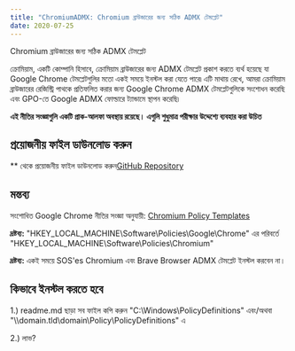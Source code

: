 ```yaml
---
title: "ChromiumADMX: Chromium ব্রাউজারের জন্য সঠিক ADMX টেমপ্লেট"
date: 2020-07-25
---
```



Chromium ব্রাউজারের জন্য সঠিক ADMX টেমপ্লেট

ক্রোমিয়াম, একটি কোম্পানি হিসাবে, ক্রোমিয়াম ব্রাউজারের জন্য ADMX টেমপ্লেট প্রকাশ করতে ব্যর্থ হয়েছে যা Google Chrome টেমপ্লেটগুলির মতো একই সময়ে ইনস্টল করা যেতে পারে৷
এটি মাথায় রেখে, আমরা ক্রোমিয়াম ব্রাউজারের রেজিস্ট্রি পাথকে প্রতিফলিত করার জন্য Google Chrome ADMX টেমপ্লেটগুলিকে সংশোধন করেছি এবং GPO-তে Google ADMX ফোল্ডারে ট্যান্ডামে স্থাপন করেছি৷

**এই নীতির সংজ্ঞাগুলি একটি প্রাক-আলফা অবস্থায় রয়েছে। এগুলি শুধুমাত্র পরীক্ষার উদ্দেশ্যে ব্যবহার করা উচিত**

## প্রয়োজনীয় ফাইল ডাউনলোড করুন

** থেকে প্রয়োজনীয় ফাইল ডাউনলোড করুন[GitHub Repository](https://github.com/simeononsecurity/ChromiumADMX)

## মন্তব্য

সংশোধিত Google Chrome নীতির সংজ্ঞা অনুযায়ী:
[Chromium Policy Templates](https://www.chromium.org/administrators/policy-templates)

**দ্রষ্টব্য:** "HKEY_LOCAL_MACHINE\Software\Policies\Google\Chrome" এর পরিবর্তে "HKEY_LOCAL_MACHINE\Software\Policies\Chromium"

**দ্রষ্টব্য:** একই সময়ে SOS'es Chromium এবং Brave Browser ADMX টেমপ্লেট ইনস্টল করবেন না।

## কিভাবে ইনস্টল করতে হবে

1.) readme.md ছাড়া সব ফাইল কপি করুন "C:\Windows\PolicyDefinitions" এবং/অথবা "\\\domain.tld\domain\Policy\PolicyDefinitions" এ

2.) লাভ?




